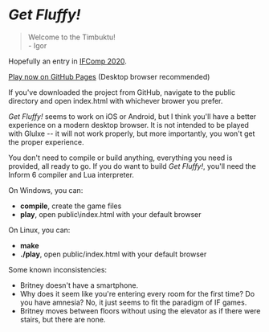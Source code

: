 # *Get Fluffy!*

> Welcome to the Timbuktu!<br>
>    \- Igor

Hopefully an entry in [IFComp 2020](https://ifcomp.org/).

[Play now on GitHub Pages](https://stone1343.github.io/get-fluffy/public/index.html) (Desktop browser recommended)

If you've downloaded the project from GitHub, navigate to the public directory and open index.html with whichever brower you prefer.

*Get Fluffy!* seems to work on iOS or Android, but I think you'll have a better experience on a modern desktop browser.
It is not intended to be played with Glulxe -- it will not work properly, but more importantly, you won't get the proper experience.

You don't need to compile or build anything, everything you need is provided, all ready to go. If you do want to build *Get Fluffy!*, you'll need the Inform 6 compiler and Lua interpreter.

On Windows, you can:
* **compile**, create the game files
* **play**, open public\index.html with your default browser

On Linux, you can:
* **make**
* **./play**, open public/index.html with your default browser

Some known inconsistencies:
* Britney doesn't have a smartphone.
* Why does it seem like you're entering every room for the first time? Do you have amnesia? No, it just seems to fit the paradigm of IF games.
* Britney moves between floors without using the elevator as if there were stairs, but there are none.
